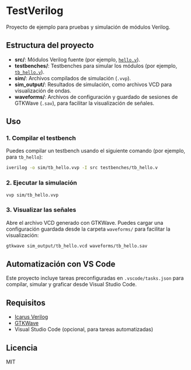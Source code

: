 # TestVerilog

Proyecto de ejemplo para pruebas y simulación de módulos Verilog.

## Estructura del proyecto

- **src/**: Módulos Verilog fuente (por ejemplo, [`hello.v`](src/hello.v)).
- **testbenches/**: Testbenches para simular los módulos (por ejemplo, [`tb_hello.v`](testbenches/tb_hello.v)).
- **sim/**: Archivos compilados de simulación (`.vvp`).
- **sim_output/**: Resultados de simulación, como archivos VCD para visualización de ondas.
- **waveforms/**: Archivos de configuración y guardado de sesiones de GTKWave (`.sav`), para facilitar la visualización de señales.

## Uso

### 1. Compilar el testbench

Puedes compilar un testbench usando el siguiente comando (por ejemplo, para `tb_hello`):

```sh
iverilog -o sim/tb_hello.vvp -I src testbenches/tb_hello.v
```

### 2. Ejecutar la simulación

```sh
vvp sim/tb_hello.vvp
```

### 3. Visualizar las señales

Abre el archivo VCD generado con GTKWave. Puedes cargar una configuración guardada desde la carpeta `waveforms/` para facilitar la visualización:

```sh
gtkwave sim_output/tb_hello.vcd waveforms/tb_hello.sav
```

## Automatización con VS Code

Este proyecto incluye tareas preconfiguradas en `.vscode/tasks.json` para compilar, simular y graficar desde Visual Studio Code.

## Requisitos

- [Icarus Verilog](https://iverilog.fandom.com/wiki/Installation)
- [GTKWave](http://gtkwave.sourceforge.net/)
- Visual Studio Code (opcional, para tareas automatizadas)

## Licencia

MIT